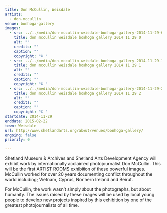 ```yaml
---
title: Don McCullin, Weisdale
artists:
  - don-mccullin
venue: bonhoga-gallery
images:
  - src: ../../media/don-mccullin-weisdale-bonhoga-gallery-2014-11-29-0.webp
    title: don mccullin weisdale bonhoga gallery 2014 11 29 0
    alt: ""
    credits: ""
    caption: ""
    copyright: "© "
  - src: ../../media/don-mccullin-weisdale-bonhoga-gallery-2014-11-29-1.webp
    title: don mccullin weisdale bonhoga gallery 2014 11 29 1
    alt: ""
    credits: ""
    caption: ""
    copyright: "© "
  - src: ../../media/don-mccullin-weisdale-bonhoga-gallery-2014-11-29-2.webp
    title: don mccullin weisdale bonhoga gallery 2014 11 29 2
    alt: ""
    credits: ""
    caption: ""
    copyright: "© "
startdate: 2014-11-29
enddate: 2015-02-22
town: Weisdale
url: http://www.shetlandarts.org/about/venues/bonhoga-gallery/
ongoing: false
priority: 0

---
```


Shetland Museum & Archives and Shetland Arts Development Agency will exhibit work by internationally acclaimed photojournalist Don McCullin. This will be the first ARTIST ROOMS exhibition of these powerful images. McCullin worked for over 20 years documenting conflict throughout the world including; Vietnam, Cyprus, Northern Ireland and Beirut.

For McCullin, the work wasn’t simply about the photographs, but about humanity. The issues raised by these images will be used by local young people to develop new projects inspired by this exhibition by one of the greatest photojournalists of all time.